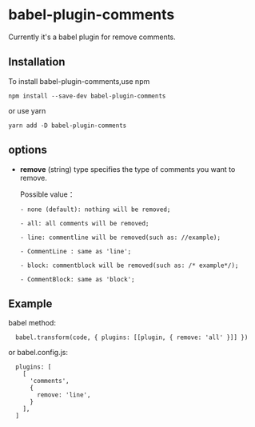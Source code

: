 

babel-plugin-comments
=========================

Currently it's a babel plugin for remove comments.

## Installation

To install babel-plugin-comments,use npm

```
npm install --save-dev babel-plugin-comments
```

or use yarn

```
yarn add -D babel-plugin-comments
```

## options

-  **remove** (string)  type specifies the type of comments you want to remove.
		
	Possible value：
	```
	- none (default): nothing will be removed;
	
	- all: all comments will be removed;
	
	- line: commentline will be removed(such as: //example);
	
	- CommentLine : same as 'line';
	
	- block: commentblock will be removed(such as: /* example*/);
	
	- CommentBlock: same as 'block';
	
	```
## Example

babel method:

```
  babel.transform(code, { plugins: [[plugin, { remove: 'all' }]] })
```

or babel.config.js:

```
  plugins: [
    [
      'comments',
      {
        remove: 'line',
      }
    ],
  ]
```



